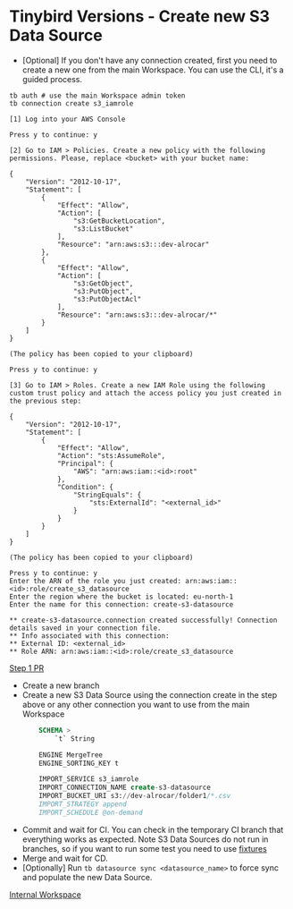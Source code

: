 # Tinybird Versions - Create new S3 Data Source

- [Optional] If you don't have any connection created, first you need to create a new one from the main Workspace. You can use the CLI, it's a guided process.

```
tb auth # use the main Workspace admin token
tb connection create s3_iamrole

[1] Log into your AWS Console

Press y to continue: y

[2] Go to IAM > Policies. Create a new policy with the following permissions. Please, replace <bucket> with your bucket name:

{
    "Version": "2012-10-17",
    "Statement": [
        {
            "Effect": "Allow",
            "Action": [
                "s3:GetBucketLocation",
                "s3:ListBucket"
            ],
            "Resource": "arn:aws:s3:::dev-alrocar"
        },
        {
            "Effect": "Allow",
            "Action": [
                "s3:GetObject",
                "s3:PutObject",
                "s3:PutObjectAcl"
            ],
            "Resource": "arn:aws:s3:::dev-alrocar/*"
        }
    ]
}

(The policy has been copied to your clipboard)

Press y to continue: y

[3] Go to IAM > Roles. Create a new IAM Role using the following custom trust policy and attach the access policy you just created in the previous step:

{
    "Version": "2012-10-17",
    "Statement": [
        {
            "Effect": "Allow",
            "Action": "sts:AssumeRole",
            "Principal": {
                "AWS": "arn:aws:iam::<id>:root"
            },
            "Condition": {
                "StringEquals": {
                    "sts:ExternalId": "<external_id>"
                }
            }
        }
    ]
}

(The policy has been copied to your clipboard)

Press y to continue: y
Enter the ARN of the role you just created: arn:aws:iam::<id>:role/create_s3_datasource
Enter the region where the bucket is located: eu-north-1
Enter the name for this connection: create-s3-datasource

** create-s3-datasource.connection created successfully! Connection details saved in your connection file.
** Info associated with this connection:
** External ID: <external_id>
** Role ARN: arn:aws:iam::<id>:role/create_s3_datasource
```


[Step 1 PR](https://github.com/tinybirdco/use-case-examples/pull/329)

- Create a new branch
- Create a new S3 Data Source using the connection create in the step above or any other connection you want to use from the main Workspace
    ```sql
        SCHEMA >
            `t` String

        ENGINE MergeTree
        ENGINE_SORTING_KEY t

        IMPORT_SERVICE s3_iamrole
        IMPORT_CONNECTION_NAME create-s3-datasource
        IMPORT_BUCKET_URI s3://dev-alrocar/folder1/*.csv
        IMPORT_STRATEGY append
        IMPORT_SCHEDULE @on-demand
    ```
- Commit and wait for CI. You can check in the temporary CI branch that everything works as expected. Note S3 Data Sources do not run in branches, so if you want to run some test you need to use [fixtures](https://www.tinybird.co/docs/production/implementing-test-strategies#fixture-tests)
- Merge and wait for CD.
- [Optionally] Run `tb datasource sync <datasource_name>` to force sync and populate the new Data Source.

[Internal Workspace](https://app.tinybird.co/gcp/europe-west3/create_s3_ds)
